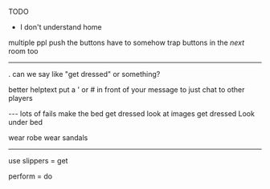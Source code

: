TODO

- I don't understand home

multiple ppl push the buttons
have to somehow trap buttons in the *next* room too

---

. can we say like "get dressed" or something?


better helptext
  put a ' or # in front of your message to just chat to other players

--- lots of fails
make the bed
get dressed
look at images
get dressed
Look under bed

wear robe wear sandals

-----



use slippers = get

perform = do